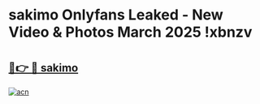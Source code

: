 # sakimo Onlyfans Leaked - New Video & Photos March 2025 !xbnzv

# <h2><a href="https://ijxdke.iuczelnia.edu.pl?title=sakimo&ref=xbnzv">🔗👉 🔴 sakimo</a></h2>

[![acn](https://github.com/user-attachments/assets/0f9c940e-d8b0-45ae-aac7-cd30a18b3e1c)](https://ijxdke.iuczelnia.edu.pl?title=sakimo&ref=xbnzv)


